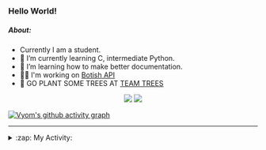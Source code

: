 ### Hello World!

##### About:
- Currently I am a student.
- 🌱 I’m currently learning C, intermediate Python.
- 🌱 I’m learning how to make better documentation.
- 👨‍💻 I'm working on [Botish API](https://github.com/Vyvy-vi/api)
- 🌱 GO PLANT SOME TREES AT [TEAM TREES](https://teamtrees.org/)

<p align="center">
  <a href="https://twitter.com/Vyvy_viM"><img target="_blank" src="https://img.shields.io/badge/twitter%20@Vyvy_viM-0D95E8?style=for-the-badge&logo=twitter&logoColor=white"/></a> 
  <a href="https://vyvy-vi.github.io/portfolio"><img target="_blank" src="https://img.shields.io/badge/-I_love_open_source-green?style=for-the-badge&logo=github&logoColor=black"/></a> 
</p>

[![Vyom's github activity graph](https://activity-graph.herokuapp.com/graph?username=Vyvy-vi)](https://github.com/ashutosh00710/github-readme-activity-graph)

---
<details>
  <summary>:zap: My Activity:</summary>
  
<!--START_SECTION:waka-->
![Code Time](http://img.shields.io/badge/Code%20Time-575%20hrs%2043%20mins-blue)

**I'm a Night 🦉** 

```text
🌞 Morning    43 commits     ██░░░░░░░░░░░░░░░░░░░░░░░   8.55% 
🌆 Daytime    127 commits    ██████░░░░░░░░░░░░░░░░░░░   25.25% 
🌃 Evening    148 commits    ███████░░░░░░░░░░░░░░░░░░   29.42% 
🌙 Night      185 commits    █████████░░░░░░░░░░░░░░░░   36.78%

```
📅 **I'm Most Productive on Sunday** 

```text
Monday       51 commits     ██░░░░░░░░░░░░░░░░░░░░░░░   10.14% 
Tuesday      82 commits     ████░░░░░░░░░░░░░░░░░░░░░   16.3% 
Wednesday    67 commits     ███░░░░░░░░░░░░░░░░░░░░░░   13.32% 
Thursday     63 commits     ███░░░░░░░░░░░░░░░░░░░░░░   12.52% 
Friday       49 commits     ██░░░░░░░░░░░░░░░░░░░░░░░   9.74% 
Saturday     59 commits     ███░░░░░░░░░░░░░░░░░░░░░░   11.73% 
Sunday       132 commits    ██████░░░░░░░░░░░░░░░░░░░   26.24%

```


📊 **This Week I Spent My Time On** 

```text
🔥 Editors: 
Vim                      6 hrs 7 mins        █████████████░░░░░░░░░░░░   52.67% 
VS Code                  5 hrs 30 mins       ███████████░░░░░░░░░░░░░░   47.33%

🐱‍💻 Projects: 
praise_backend_js        5 hrs 12 mins       ███████████░░░░░░░░░░░░░░   44.79% 
portfolio                2 hrs 47 mins       ██████░░░░░░░░░░░░░░░░░░░   24.0% 
CSF102                   1 hr 20 mins        ███░░░░░░░░░░░░░░░░░░░░░░   11.5% 
CSF                      1 hr 17 mins        ██░░░░░░░░░░░░░░░░░░░░░░░   11.12% 
Meetings, Sleep          41 mins             █░░░░░░░░░░░░░░░░░░░░░░░░   5.96%

```


 Last Updated on 27/01/2022 16:16:33 UTC
<!--END_SECTION:waka-->
</details>
